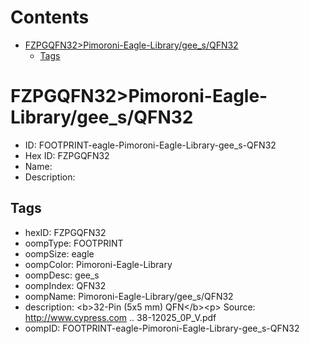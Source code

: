 



Contents
========

* [FZPGQFN32>Pimoroni-Eagle-Library/gee_s/QFN32](#fzpgqfn32pimoroni-eagle-librarygee_sqfn32)
	* [Tags](#tags)

# FZPGQFN32>Pimoroni-Eagle-Library/gee_s/QFN32

- ID: FOOTPRINT-eagle-Pimoroni-Eagle-Library-gee_s-QFN32
- Hex ID: FZPGQFN32
- Name: 
- Description: 

## Tags

- hexID: FZPGQFN32
- oompType: FOOTPRINT
- oompSize: eagle
- oompColor: Pimoroni-Eagle-Library
- oompDesc: gee_s
- oompIndex: QFN32
- oompName: Pimoroni-Eagle-Library/gee_s/QFN32
- description: &lt;b&gt;32-Pin (5x5 mm) QFN&lt;/b&gt;&lt;p&gt;
Source: http://www.cypress.com .. 38-12025_0P_V.pdf
- oompID: FOOTPRINT-eagle-Pimoroni-Eagle-Library-gee_s-QFN32
